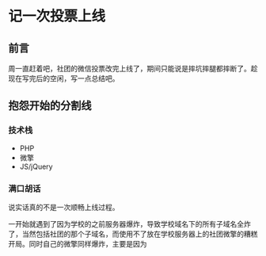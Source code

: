# 记一次投票上线

## 前言

周一直赶着吧，社团的微信投票改完上线了，期间只能说是摔坑摔腿都摔断了。趁现在写完后的空闲，写一点总结吧。

## 抱怨开始的分割线

### 技术栈

+   PHP
+   微擎
+   JS/jQuery

### 满口胡话

说实话真的不是一次顺畅上线过程。

一开始就遇到了因为学校的之前服务器爆炸，导致学校域名下的所有子域名全炸了，当然包括社团的那个子域名，而使用不了放在学校服务器上的社团微擎的糟糕开局。同时自己的微擎同样爆炸，主要是因为
